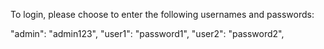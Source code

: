 To login, please choose to enter the following usernames and passwords:

"admin": "admin123",
"user1": "password1",
"user2": "password2",